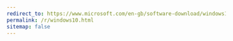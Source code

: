 ```yaml
---
redirect_to: https://www.microsoft.com/en-gb/software-download/windows10ISO
permalink: /r/windows10.html
sitemap: false
---
```

